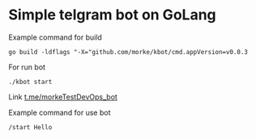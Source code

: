 # Simple telgram bot on GoLang

Example command for build

```
go build -ldflags "-X="github.com/morke/kbot/cmd.appVersion=v0.0.3
```

For run bot

```
./kbot start
```

Link [t.me/morkeTestDevOps_bot](https://t.me/morkeTestDevOps_bot)

Example command for use bot

```
/start Hello
```
